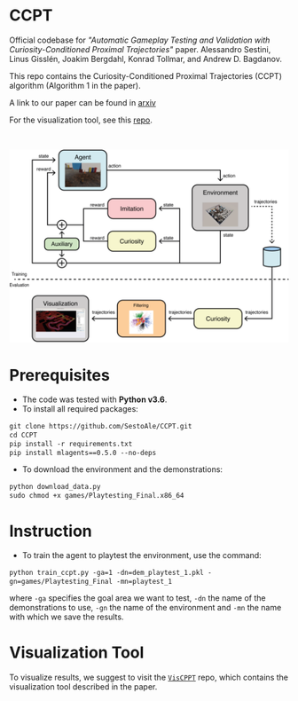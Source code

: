 # CCPT
Official codebase for *"Automatic Gameplay Testing and Validation with Curiosity-Conditioned Proximal Trajectories"* paper.
Alessandro Sestini, Linus Gisslén, Joakim Bergdahl, Konrad Tollmar, and Andrew D. Bagdanov.

This repo contains the Curiosity-Conditioned Proximal Trajectories (CCPT) algorithm (Algorithm 1 in the paper).

A link to our paper can be found in [arxiv](https://arxiv.org/pdf/2202.10057)

For the visualization tool, see this [repo](https://github.com/SestoAle/VisCCPT).

<br/>
<p align="center">
    <img src="imgs/teasing.png" width="600">
</p>

# Prerequisites
* The code was tested with **Python v3.6**.
* To install all required packages:
```
git clone https://github.com/SestoAle/CCPT.git
cd CCPT
pip install -r requirements.txt
pip install mlagents==0.5.0 --no-deps
```
* To download the environment and the demonstrations:
```
python download_data.py
sudo chmod +x games/Playtesting_Final.x86_64
```
# Instruction
* To train the agent to playtest the environment, use the command:
```
python train_ccpt.py -ga=1 -dn=dem_playtest_1.pkl -gn=games/Playtesting_Final -mn=playtest_1
```
where ```-ga``` specifies the goal area we want to test, ```-dn``` the name of the demonstrations to use, ```-gn``` 
the name of the environment and ```-mn``` the name with which we save the results.

# Visualization Tool
To visualize results, we suggest to visit the [```VisCPPT```](https://github.com/SestoAle/VisCCPT) repo, which contains the visualization tool described 
in the paper. 
